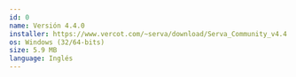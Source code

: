 ```yaml
---
id: 0
name: Versión 4.4.0
installer: https://www.vercot.com/~serva/download/Serva_Community_v4.4.0-21041116.zip
os: Windows (32/64-bits)
size: 5.9 MB
language: Inglés
---
```

